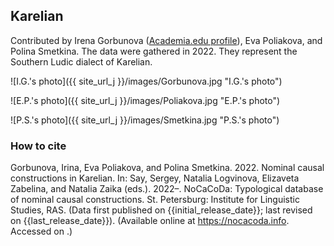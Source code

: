 ## Karelian

Contributed by Irena Gorbunova ([Academia.edu profile](https://rggu.academia.edu/IreneGorbunova)), Eva Poliakova, and Polina Smetkina. The data were gathered in 2022. They represent the Southern Ludic dialect of Karelian.

![I.G.'s photo]({{ site_url_j }}/images/Gorbunova.jpg "I.G.'s photo")

![E.P.'s photo]({{ site_url_j }}/images/Poliakova.jpg "E.P.'s photo")

![P.S.'s photo]({{ site_url_j }}/images/Smetkina.jpg "P.S.'s photo")

### How to cite

Gorbunova, Irina, Eva Poliakova, and Polina Smetkina. 2022. Nominal causal constructions in Karelian. In: Say, Sergey, Natalia Logvinova,
Elizaveta Zabelina, and Natalia Zaika (eds.). 2022–. NoCaCoDa: Typological database of nominal causal constructions.
St. Petersburg: Institute for Linguistic Studies, RAS. (Data first published on {{initial_release_date}};
last revised on {{last_release_date}}). (Available online at https://nocacoda.info. Accessed on <span class="today-span"></span>.)
